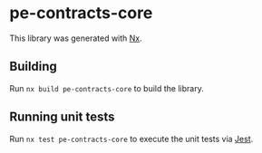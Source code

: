 # pe-contracts-core

This library was generated with [Nx](https://nx.dev).

## Building

Run `nx build pe-contracts-core` to build the library.

## Running unit tests

Run `nx test pe-contracts-core` to execute the unit tests via [Jest](https://jestjs.io).
